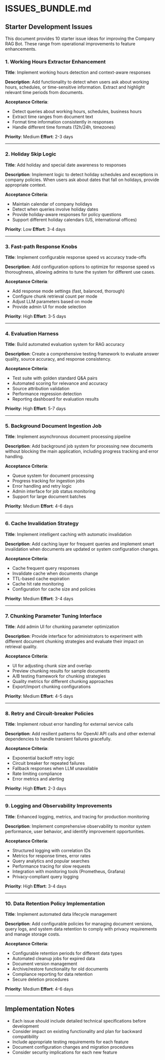 # ISSUES_BUNDLE.md

## Starter Development Issues

This document provides 10 starter issue ideas for improving the Company RAG Bot. These range from operational improvements to feature enhancements.

### 1. Working Hours Extractor Enhancement

**Title**: Implement working hours detection and context-aware responses

**Description**: 
Add functionality to detect when users ask about working hours, schedules, or time-sensitive information. Extract and highlight relevant time periods from documents.

**Acceptance Criteria**:
- Detect queries about working hours, schedules, business hours
- Extract time ranges from document text
- Format time information consistently in responses
- Handle different time formats (12h/24h, timezones)

**Priority**: Medium
**Effort**: 2-3 days

---

### 2. Holiday Skip Logic

**Title**: Add holiday and special date awareness to responses

**Description**:
Implement logic to detect holiday schedules and exceptions in company policies. When users ask about dates that fall on holidays, provide appropriate context.

**Acceptance Criteria**:
- Maintain calendar of company holidays
- Detect when queries involve holiday dates
- Provide holiday-aware responses for policy questions
- Support different holiday calendars (US, international offices)

**Priority**: Low
**Effort**: 3-4 days

---

### 3. Fast-path Response Knobs

**Title**: Implement configurable response speed vs accuracy trade-offs

**Description**:
Add configuration options to optimize for response speed vs thoroughness, allowing admins to tune the system for different use cases.

**Acceptance Criteria**:
- Add response mode settings (fast, balanced, thorough)
- Configure chunk retrieval count per mode
- Adjust LLM parameters based on mode
- Provide admin UI for mode selection

**Priority**: High
**Effort**: 3-5 days

---

### 4. Evaluation Harness

**Title**: Build automated evaluation system for RAG accuracy

**Description**:
Create a comprehensive testing framework to evaluate answer quality, source accuracy, and response consistency.

**Acceptance Criteria**:
- Test suite with golden standard Q&A pairs
- Automated scoring for relevance and accuracy
- Source attribution validation
- Performance regression detection
- Reporting dashboard for evaluation results

**Priority**: High
**Effort**: 5-7 days

---

### 5. Background Document Ingestion Job

**Title**: Implement asynchronous document processing pipeline

**Description**:
Add background job system for processing new documents without blocking the main application, including progress tracking and error handling.

**Acceptance Criteria**:
- Queue system for document processing
- Progress tracking for ingestion jobs
- Error handling and retry logic
- Admin interface for job status monitoring
- Support for large document batches

**Priority**: Medium
**Effort**: 4-6 days

---

### 6. Cache Invalidation Strategy

**Title**: Implement intelligent caching with automatic invalidation

**Description**:
Add caching layer for frequent queries and implement smart invalidation when documents are updated or system configuration changes.

**Acceptance Criteria**:
- Cache frequent query responses
- Invalidate cache when documents change
- TTL-based cache expiration
- Cache hit rate monitoring
- Configuration for cache size and policies

**Priority**: Medium
**Effort**: 3-4 days

---

### 7. Chunking Parameter Tuning Interface

**Title**: Add admin UI for chunking parameter optimization

**Description**:
Provide interface for administrators to experiment with different document chunking strategies and evaluate their impact on retrieval quality.

**Acceptance Criteria**:
- UI for adjusting chunk size and overlap
- Preview chunking results for sample documents
- A/B testing framework for chunking strategies
- Quality metrics for different chunking approaches
- Export/import chunking configurations

**Priority**: Medium
**Effort**: 4-5 days

---

### 8. Retry and Circuit-breaker Policies

**Title**: Implement robust error handling for external service calls

**Description**:
Add resilient patterns for OpenAI API calls and other external dependencies to handle transient failures gracefully.

**Acceptance Criteria**:
- Exponential backoff retry logic
- Circuit breaker for repeated failures
- Fallback responses when LLM unavailable
- Rate limiting compliance
- Error metrics and alerting

**Priority**: High
**Effort**: 2-3 days

---

### 9. Logging and Observability Improvements

**Title**: Enhanced logging, metrics, and tracing for production monitoring

**Description**:
Implement comprehensive observability to monitor system performance, user behavior, and identify improvement opportunities.

**Acceptance Criteria**:
- Structured logging with correlation IDs
- Metrics for response times, error rates
- Query analytics and popular searches
- Performance tracing for slow requests
- Integration with monitoring tools (Prometheus, Grafana)
- Privacy-compliant query logging

**Priority**: High
**Effort**: 3-4 days

---

### 10. Data Retention Policy Implementation

**Title**: Implement automated data lifecycle management

**Description**:
Add configurable policies for managing document versions, query logs, and system data retention to comply with privacy requirements and manage storage costs.

**Acceptance Criteria**:
- Configurable retention periods for different data types
- Automated cleanup jobs for expired data
- Document version management
- Archive/restore functionality for old documents
- Compliance reporting for data retention
- Secure deletion procedures

**Priority**: Medium
**Effort**: 4-6 days

---

## Implementation Notes

- Each issue should include detailed technical specifications before development
- Consider impact on existing functionality and plan for backward compatibility
- Include appropriate testing requirements for each feature
- Document configuration changes and migration procedures
- Consider security implications for each new feature